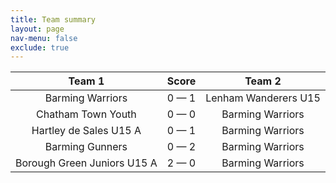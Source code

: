 ```yaml
---
title: Team summary
layout: page
nav-menu: false
exclude: true
---
```




|           Team 1            |    Score    |        Team 2        |
|:---------------------------:|:-----------:|:--------------------:|
|      Barming Warriors       | 0 &mdash; 1 | Lenham Wanderers U15 |
|     Chatham Town Youth      | 0 &mdash; 0 |   Barming Warriors   |
|   Hartley de Sales U15 A    | 0 &mdash; 1 |   Barming Warriors   |
|       Barming Gunners       | 0 &mdash; 2 |   Barming Warriors   |
| Borough Green Juniors U15 A | 2 &mdash; 0 |   Barming Warriors   |

 <br /><br /><br />